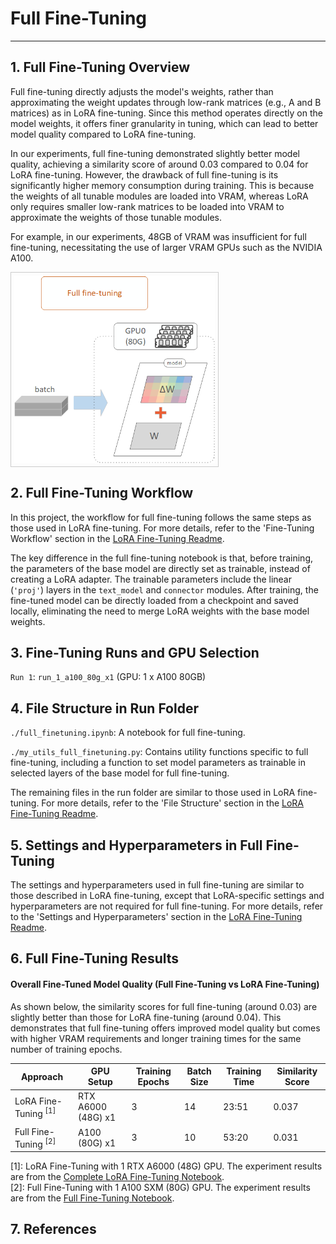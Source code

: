 # Full Fine-Tuning

---

## 1. Full Fine-Tuning Overview

Full fine-tuning directly adjusts the model's weights, rather than approximating the weight updates through low-rank matrices (e.g., A and B matrices) as in LoRA fine-tuning. Since this method operates directly on the model weights, it offers finer granularity in tuning, which can lead to better model quality compared to LoRA fine-tuning.

In our experiments, full fine-tuning demonstrated slightly better model quality, achieving a similarity score of around 0.03 compared to 0.04 for LoRA fine-tuning. However, the drawback of full fine-tuning is its significantly higher memory consumption during training. This is because the weights of all tunable modules are loaded into VRAM, whereas LoRA only requires smaller low-rank matrices to be loaded into VRAM to approximate the weights of those tunable modules. 

For example, in our experiments, 48GB of VRAM was insufficient for full fine-tuning, necessitating the use of larger VRAM GPUs such as the NVIDIA A100.

<img src="./assets/full_finetuning.png" height="300" alt="Full Fine-Tuning" style="border: 1px solid #ccc; padding: 5px; display: block;">

## 2. Full Fine-Tuning Workflow

In this project, the workflow for full fine-tuning follows the same steps as those used in LoRA fine-tuning. For more details, refer to the 'Fine-Tuning Workflow' section in the [LoRA Fine-Tuning Readme](../2.1_lora_finetuning/lora_finetuning_readme.md#2-lora-fine-tuning-workflow).

The key difference in the full fine-tuning notebook is that, before training, the parameters of the base model are directly set as trainable, instead of creating a LoRA adapter. The trainable parameters include the linear (`'proj'`) layers in the `text_model` and `connector` modules. After training, the fine-tuned model can be directly loaded from a checkpoint and saved locally, eliminating the need to merge LoRA weights with the base model weights.

## 3. Fine-Tuning Runs and GPU Selection 

`Run 1`: `run_1_a100_80g_x1` (GPU: 1 x A100 80GB)  

## 4. File Structure in Run Folder 

`./full_finetuning.ipynb`: A notebook for full fine-tuning.  

`./my_utils_full_finetuning.py`: Contains utility functions specific to full fine-tuning, including a function to set model parameters as trainable in selected layers of the base model for full fine-tuning.

The remaining files in the run folder are similar to those used in LoRA fine-tuning. For more details, refer to the 'File Structure' section in the [LoRA Fine-Tuning Readme](../2.1_lora_finetuning/lora_finetuning_readme.md#4-file-structure-in-run-folder).

## 5. Settings and Hyperparameters in Full Fine-Tuning

The settings and hyperparameters used in full fine-tuning are similar to those described in LoRA fine-tuning, except that LoRA-specific settings and hyperparameters are not required for full fine-tuning. For more details, refer to the 'Settings and Hyperparameters' section in the [LoRA Fine-Tuning Readme](../2.1_lora_finetuning/lora_finetuning_readme.md#5-settings-and-hyperparameters-in-lora-fine-tuning).

## 6. Full Fine-Tuning Results

#### Overall Fine-Tuned Model Quality (Full Fine-Tuning vs LoRA Fine-Tuning) 

As shown below, the similarity scores for full fine-tuning (around 0.03) are slightly better than those for LoRA fine-tuning (around 0.04). This demonstrates that full fine-tuning offers improved model quality but comes with higher VRAM requirements and longer training times for the same number of training epochs.

| **Approach**                    | **GPU Setup**      | **Training Epochs** | **Batch Size** | **Training Time** | **Similarity Score** |
|---------------------------------|--------------------|---------------------|----------------|-------------------|----------------------|
| LoRA Fine-Tuning <sup>[1]</sup> | RTX A6000 (48G) x1 | 3                   | 14             | 23:51             | 0.037                |
| Full Fine-Tuning <sup>[2]</sup> | A100 (80G) x1      | 3                   | 10             | 53:20             | 0.031                |

[1]: LoRA Fine-Tuning with 1 RTX A6000 (48G) GPU. The experiment results are from the [Complete LoRA Fine-Tuning Notebook](../2.1_lora_finetuning/run_1_a6000_48g_x1/lora_finetuning_complete.ipynb).  
[2]: Full Fine-Tuning with 1 A100 SXM (80G) GPU. The experiment results are from the [Full Fine-Tuning Notebook](./run_1_a100_80g_x1/full_finetuning.ipynb).

## 7. References
